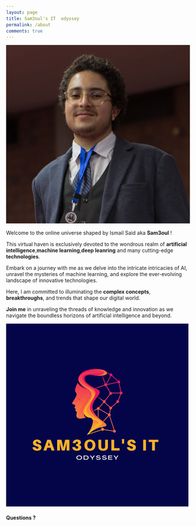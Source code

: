 ```yaml
---
layout: page
title: Sam3oul's IT  odyssey
permalink: /about
comments: true
---
```


<div class="row justify-content-between">
<div class="col-md-8 pr-5">
<p class="mb-5"><img class="shadow-lg" src="/assets/images/ismail.jpg" alt="ismail's photo" /></p>

<p> Welcome to  the  online universe shaped by Ismail Said aka <b>Sam3oul</b> ! </p>

<p>This virtual haven is exclusively devoted to the wondrous realm of <b>artificial intelligence</b>,<b>machine learning</b>,<b>deep leanring</b> and many cutting-edge <b>technologies</b>. </p>
 
<p>Embark on a journey with me as we delve into the intricate intricacies of AI, unravel the mysteries of machine learning, and explore the ever-evolving landscape of innovative technologies. </p>
 
<p>Here, I am committed to illuminating the <b>complex concepts</b>, <b>breakthroughs</b>, and trends that shape our digital world. </p>
  
<p> <b>Join me</b> in unraveling the threads of knowledge and innovation as we navigate the boundless horizons of artificial intelligence and beyond. </p>


<p class="mb-5"><img class="shadow-lg" src="/assets/images/log.png" alt="Sam3oul's website" /></p>

<h4>Questions ?</h4>


</div>

<div class="col-md-4">

<div class="sticky-top sticky-top-80">
</div>
</div>
</div>
